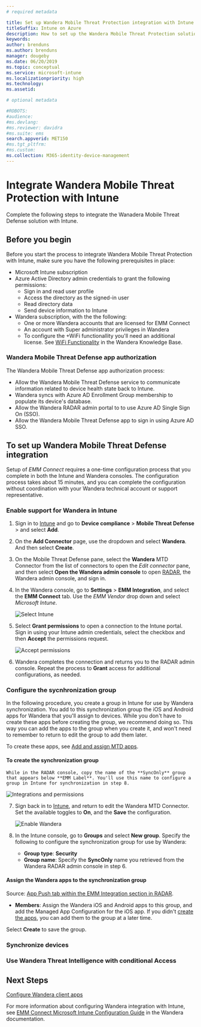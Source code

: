 ```yaml
---
# required metadata

title: Set up Wandera Mobile Threat Protection integration with Intune
titleSuffix: Intune on Azure
description: How to set up the Wandera Mobile Threat Protection solution with Microsoft Intune to control mobile device access to your corporate resources.
keywords:
author: brenduns
ms.author: brenduns
manager: dougeby
ms.date: 06/20/2019
ms.topic: conceptual
ms.service: microsoft-intune
ms.localizationpriority: high
ms.technology:
ms.assetid:  

# optional metadata

#ROBOTS:
#audience:
#ms.devlang:
#ms.reviewer: davidra
#ms.suite: ems
search.appverid: MET150
#ms.tgt_pltfrm:
#ms.custom:
ms.collection: M365-identity-device-management
---  
```


# Integrate Wandera Mobile Threat Protection with Intune  

Complete the following steps to integrate the Wanadera Mobile Threat Defense solution with Intune.  

## Before you begin  

Before you start the process to integrate Wandera Mobile Threat Protection with Intune, make sure you have the following prerequisites in place:
- Microsoft Intune subscription  
- Azure Active Directory admin credentials to grant the following permissions:  
  - Sign in and read user profile  
  - Access the directory as the signed-in user  
  - Read directory data  
  - Send device information to Intune  
- Wandera subscription, with the the following:
  - One or more Wandera accounts that are licensed for EMM Connect 
  - An account with Super administrator privileges in Wandera
  - To configure the +WiFi functionallity you'll need an additional license.  See [WiFi Functionality](https://wandera.force.com/Customer/s/article/ka1b0000000g5T7AAI?r=21&ui-comm-runtime-components-aura-components-siteforce-qb.Quarterback.validateRoute=1&ui-communities-components-aura-components-forceCommunity-controller.Headline.getInitData=1&ui-communities-components-aura-components-forceCommunity-seoAssistant.SeoAssistant.getSeoData=1&ui-force-components-controllers-recordGlobalValueProvider.RecordGvp.getRecord=1&ui-self-service-components-controller.ArticleTopicList.getTopics=1&ui-self-service-components-controller.ArticleView.getArticleHeaderDetail=1) in the Wandera Knowledge Base.



### Wandera Mobile Threat Defense app authorization  

The Wandera Mobile Threat Defense app authorization process:  
- Allow the Wandera Mobile Threat Defense service to communicate information related to device health state back to Intune.  
- Wandera syncs with Azure AD Enrollment Group membership to populate its device's database.  
- Allow the Wandera RADAR admin portal to to use Azure AD Single Sign On (SSO).  
- Allow the Wandera Mobile Threat Defense app to sign in using Azure AD SSO.  


## To set up Wandera Mobile Threat Defense integration  
Setup of *EMM Connect* requires a one-time configuration process that you complete in both the Intune and Wandera consoles. The configuration process takes about 15 minutes, and you can complete the configuration without coordination with your Wandera technical account or support representative.  

### Enable support for Wandera in Intune
1. Sign in to [Intune](https://go.microsoft.com/fwlink/?linkid=2090973) and go to **Device compliance** > **Mobile Threat Defense** > and select **Add**.

2. On the **Add Connector** page, use the dropdown and select **Wandera**. And then select **Create**.  

3. On the Mobile Threat Defense pane, select the **Wandera** MTD Connector from the list of connectors to open the *Edit connector* pane, and then select **Open the Wandera admin console** to open [RADAR](https://radar.wandera.com/login), the Wandera admin console, and sign in. 

4. In the Wandera console, go to **Settings** > **EMM Integration**, and select the **EMM Connect** tab. Use the *EMM Vendor* drop down and select *Microsoft Intune*.

   ![Select Intune](media/wandera-mtd-connector-integration/set-up-intune-in-radar.png)

5. Select **Grant permissions** to open a connection to the Intune portal. Sign in using your Intune admin credentials, select the checkbox and then **Accept** the permissions request.  

   ![Accept permissions](media/wandera-mtd-connector-integration/permissions.png) 

6. Wandera completes the connection and returns you to the RADAR admin console. Repeat the process to **Grant** access for additional configurations, as needed. 


### Configure the sycnhronization group  

In the following procedure, you create a group in Intune for use by Wandera synchronization. You add  to this synchronization group the iOS and Android apps for Wandera that you'll assign to devices.  While you don't have to create these apps before creating the group, we recommend doing so. This way you can add the apps to the group when you create it, and won't need to remember to return to edit the group to add them later. 



To create these apps, see [Add and assign MTD apps](mtd-apps-ios-app-configuration-policy-add-assign.md).  

#### To create the synchronization group

    While in the RADAR console, copy the name of the **SyncOnly** group that appears below **EMM Label**. You'll use this name to configure a group in Intune for synchronization in step 8.

   ![Integrations and permissions](media/wandera-mtd-connector-integration/integrations-and-permissions.png) 

7. Sign back in to [Intune](https://go.microsoft.com/fwlink/?linkid=2090973), and return to edit the Wandera MTD Connector. Set the available toggles to **On**, and the **Save** the configuration.  

   ![Enable Wandera](media/wandera-mtd-connector-integration/enable-wandera.png) 

8. In the Intune console, go to **Groups** and select **New group**. Specify the following to configure the synchronization group for use by Wandera:
   - **Group type**: **Security**
   - **Group name**: Specify the **SyncOnly** name you retrieved from the Wandera RADAR admin console in step 6.


#### Assign the Wandera apps to the synchronization group  
Source: [App Push tab within the EMM Integration section in RADAR](https://radar.wandera.com/settings/emm/push?customerId=539fd122-2a9b-4a18-9fb8-2d041e7b489e).


   - **Members**: Assign the Wandera iOS and Android apps to this group, and add the Managed App Configuration for the iOS app.  If you didn't [create the apps](#create-the-wandera-apps), you can add them to the group at a later time.  
  
   Select **Create** to save the group. 
 




### Synchronize devices


### Use Wandera Threat Intelligence with conditional Access
 


## Next Steps  
[Configure Wandera client apps](mtd-apps-ios-app-configuration-policy-add-assign.md)

For more information about configuring Wandera integration with Intune, see [EMM Connect Microsoft Intune Configuration Guide](https://wandera.force.com/Customer/s/article/Intune-EMMC) in the Wandera documentation. 

 